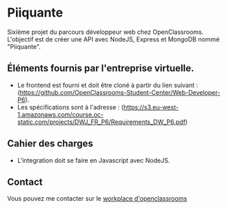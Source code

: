 # Piiquante
Sixième projet du parcours développeur web chez OpenClassrooms.
L'objectif est de créer une API avec NodeJS, Express et MongoDB nommé "Piiquante".

## Éléments fournis par l'entreprise virtuelle.
- Le frontend est fourni et doit être cloné à partir du lien suivant : (https://github.com/OpenClassrooms-Student-Center/Web-Developer-P6).
- Les spécifications sont à l'adresse : (https://s3.eu-west-1.amazonaws.com/course.oc-static.com/projects/DWJ_FR_P6/Requirements_DW_P6.pdf)

## Cahier des charges
- L'integration doit se faire en Javascript avec NodeJS.

## Contact
Vous pouvez me contacter sur le [workplace d'openclassrooms](https://openclassrooms.workplace.com/profile.php?id=100070045058297) 